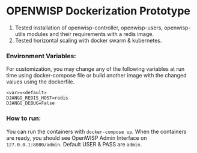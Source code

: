 # OPENWISP Dockerization Prototype

1. Tested installation of openwisp-controller, openwisp-users, openwisp-utils modules and their requirements with a redis image.
2. Tested horizontal scaling with docker swarm & kubernetes.

### Environment Variables:

For customization, you may change any of the following variables at run time using docker-compose file or build another image with the changed values using the dockerfile.

```
<var>=<default>
DJANGO_REDIS_HOST=redis
DJANGO_DEBUG=False
```

### How to run:

You can run the containers with `docker-compose up`. When the containers are ready, you should see OpenWISP Admin Interface on `127.0.0.1:8000/admin`. Default USER & PASS are `admin`.